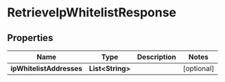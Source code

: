 

# RetrieveIpWhitelistResponse


## Properties

Name | Type | Description | Notes
------------ | ------------- | ------------- | -------------
**ipWhitelistAddresses** | **List&lt;String&gt;** |  |  [optional]



